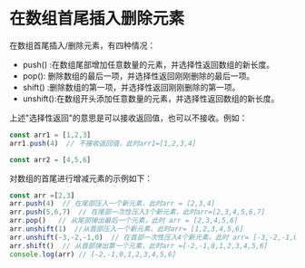 # 在数组首尾插入删除元素
在数组首尾插入/删除元素，有四种情况：
* push() :在数组尾部增加任意数量的元素，并选择性返回数组的新长度。
* pop(): 删除数组的最后一项，并选择性返回刚刚删除的最后一项。
* shift() :删除数组的第一项，并选择性返回刚刚删除的第一项。
* unshift():在数组开头添加任意数量的元素，并选择性返回数组的新长度。

上述"选择性返回"的意思是可以接收返回值，也可以不接收。例如：

```js
const arr1 = [1,2,3]
arr1.push(4)  // 不接收返回值，此时arr1=[1,2,3,4]

const arr2 = [4,5,6]
```

对数组的首尾进行增减元素的示例如下：

```js
const arr =[2,3]  
arr.push(4)  // 在尾部压入一个新元素，此时arr = [2,3,4]
arr.push(5,6,7)  // 在尾部一次性压入3个新元素，此时arr=[2,3,4,5,6,7]
arr.pop()   // 从尾部弹出最后一个元素，此时 arr = [2,3,4,5,6]
arr.unshift(1)  //从首部压入一个新元素，此时arr= [1,2,3,4,5,6]
arr.unshift(-3,-2,-1,0)  // 在首部一次性压入4个新元素，此时 arr= [-3,-2,-1,0,1,2,3,4,5,6]，注意压入的顺序
arr.shift()  // 从首部弹出第一个元素，此时arr =[-2,-1,0,1,2,3,4,5,6]
console.log(arr) // [-2,-1,0,1,2,3,4,5,6]
```
